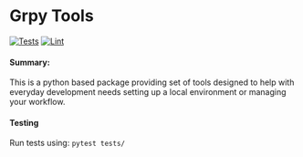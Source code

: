 # Grpy Tools


[![Tests](https://github.com/brooksjbr/grpy-tools/actions/workflows/test.yml/badge.svg)](https://github.com/brooksjbr/grpy-tools/actions/workflows/test.yml)
[![Lint](https://github.com/brooksjbr/grpy-tools/actions/workflows/lint.yml/badge.svg)](https://github.com/brooksjbr/grpy-tools/actions/workflows/lint.yml)

#### Summary:
This is a python based package providing set of tools designed to help with everyday development needs setting up a local environment or managing your workflow.




#### Testing
Run tests using: `pytest tests/`